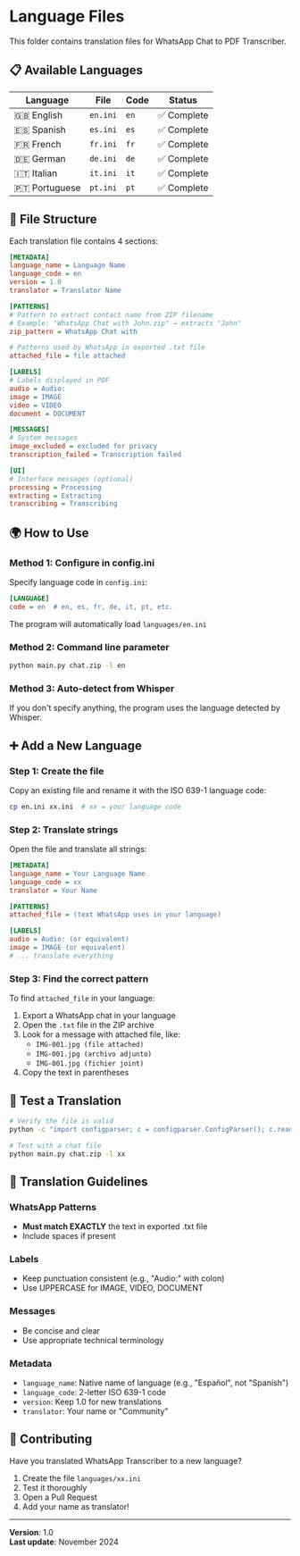 # Language Files

This folder contains translation files for WhatsApp Chat to PDF Transcriber.

## 📋 Available Languages

| Language | File | Code | Status |
|----------|------|------|--------|
| 🇬🇧 English | `en.ini` | `en` | ✅ Complete |
| 🇪🇸 Spanish | `es.ini` | `es` | ✅ Complete |
| 🇫🇷 French | `fr.ini` | `fr` | ✅ Complete |
| 🇩🇪 German | `de.ini` | `de` | ✅ Complete |
| 🇮🇹 Italian | `it.ini` | `it` | ✅ Complete |
| 🇵🇹 Portuguese | `pt.ini` | `pt` | ✅ Complete |

## 🔧 File Structure

Each translation file contains 4 sections:

```ini
[METADATA]
language_name = Language Name
language_code = en
version = 1.0
translator = Translator Name

[PATTERNS]
# Pattern to extract contact name from ZIP filename
# Example: "WhatsApp Chat with John.zip" → extracts "John"
zip_pattern = WhatsApp Chat with 

# Patterns used by WhatsApp in exported .txt file
attached_file = file attached

[LABELS]
# Labels displayed in PDF
audio = Audio:
image = IMAGE
video = VIDEO
document = DOCUMENT

[MESSAGES]
# System messages
image_excluded = excluded for privacy
transcription_failed = Transcription failed

[UI]
# Interface messages (optional)
processing = Processing
extracting = Extracting
transcribing = Transcribing
```

## 🌍 How to Use

### Method 1: Configure in config.ini

Specify language code in `config.ini`:

```ini
[LANGUAGE]
code = en  # en, es, fr, de, it, pt, etc.
```

The program will automatically load `languages/en.ini`

### Method 2: Command line parameter

```bash
python main.py chat.zip -l en
```

### Method 3: Auto-detect from Whisper

If you don't specify anything, the program uses the language detected by Whisper.

## ➕ Add a New Language

### Step 1: Create the file

Copy an existing file and rename it with the ISO 639-1 language code:

```bash
cp en.ini xx.ini  # xx = your language code
```

### Step 2: Translate strings

Open the file and translate all strings:

```ini
[METADATA]
language_name = Your Language Name
language_code = xx
translator = Your Name

[PATTERNS]
attached_file = (text WhatsApp uses in your language)

[LABELS]
audio = Audio: (or equivalent)
image = IMAGE (or equivalent)
# ... translate everything
```

### Step 3: Find the correct pattern

To find `attached_file` in your language:

1. Export a WhatsApp chat in your language
2. Open the `.txt` file in the ZIP archive
3. Look for a message with attached file, like:
   - `IMG-001.jpg (file attached)`
   - `IMG-001.jpg (archivo adjunto)`
   - `IMG-001.jpg (fichier joint)`
4. Copy the text in parentheses

## 🧪 Test a Translation

```bash
# Verify the file is valid
python -c "import configparser; c = configparser.ConfigParser(); c.read('languages/xx.ini'); print('✅ OK')"

# Test with a chat file
python main.py chat.zip -l xx
```

## 📝 Translation Guidelines

### WhatsApp Patterns
- **Must match EXACTLY** the text in exported .txt file
- Include spaces if present

### Labels
- Keep punctuation consistent (e.g., "Audio:" with colon)
- Use UPPERCASE for IMAGE, VIDEO, DOCUMENT

### Messages
- Be concise and clear
- Use appropriate technical terminology

### Metadata
- `language_name`: Native name of language (e.g., "Español", not "Spanish")
- `language_code`: 2-letter ISO 639-1 code
- `version`: Keep 1.0 for new translations
- `translator`: Your name or "Community"

## 🤝 Contributing

Have you translated WhatsApp Transcriber to a new language?

1. Create the file `languages/xx.ini`
2. Test it thoroughly
3. Open a Pull Request
4. Add your name as translator!

---

**Version**: 1.0  
**Last update**: November 2024

